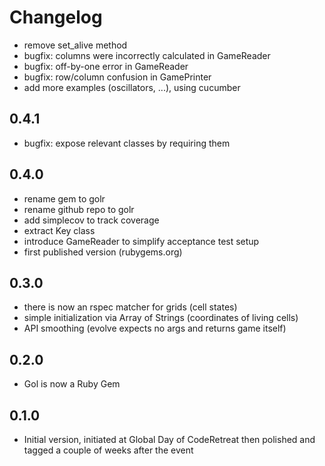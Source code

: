 # Changelog

- remove set_alive method
- bugfix: columns were incorrectly calculated in GameReader
- bugfix: off-by-one error in GameReader
- bugfix: row/column confusion in GamePrinter
- add more examples (oscillators, ...), using cucumber

## 0.4.1
- bugfix: expose relevant classes by requiring them

## 0.4.0
- rename gem to golr
- rename github repo to golr
- add simplecov to track coverage
- extract Key class
- introduce GameReader to simplify acceptance test setup
- first published version (rubygems.org)

## 0.3.0
- there is now an rspec matcher for grids (cell states)
- simple initialization via Array of Strings (coordinates of living cells)
- API smoothing (evolve expects no args and returns game itself)

## 0.2.0
- Gol is now a Ruby Gem

## 0.1.0
- Initial version, initiated at Global Day of CodeRetreat then polished and tagged a couple of weeks after the event
